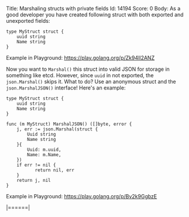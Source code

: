 Title: Marshaling structs with private fields
Id: 14194
Score: 0
Body:
As a good developer you have created following struct with both exported and unexported fields:

```
type MyStruct struct {
    uuid string    
    Name string
}
```

Example in Playground:
https://play.golang.org/p/Zk94Il2ANZ

Now you want to `Marshal()` this struct into valid JSON for storage in something like etcd. However, since `uuid` in not exported, the `json.Marshal()` skips it. What to do? Use an anonymous struct and the `json.MarshalJSON()` interface! Here's an example:

```
type MyStruct struct {
    uuid string    
    Name string
}

func (m MyStruct) MarshalJSON() ([]byte, error {
    j, err := json.Marshal(struct {
        Uuid string
        Name string
    }{
        Uuid: m.uuid,
        Name: m.Name,
    })
    if err != nil {
           return nil, err
    }
    return j, nil
}
```

Example in Playground:
https://play.golang.org/p/Bv2k9GgbzE


|======|
